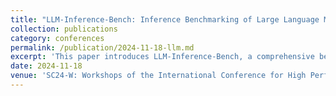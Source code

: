 ```yaml
---
title: "LLM-Inference-Bench: Inference Benchmarking of Large Language Models on AI Accelerators"
collection: publications
category: conferences
permalink: /publication/2024-11-18-llm.md
excerpt: 'This paper introduces LLM-Inference-Bench, a comprehensive benchmarking suite to evaluate the hardware inference performance of LLMs by thoroughly analyzing diverse hardware platforms, including GPUs from Nvidia and AMD, as well as specialized AI accelerators such as Intel Habana and SambaNova.'
date: 2024-11-18
venue: 'SC24-W: Workshops of the International Conference for High Performance Computing, Networking, Storage and Analysis'
---
```


<!--slidesurl: 'http://academicpages.github.io/files/slides1.pdf'
paperurl: 'http://academicpages.github.io/files/paper1.pdf'
bibtexurl: 'http://academicpages.github.io/files/bibtex1.bib'
citation: 'Your Name, You. (2009). &quot;Paper Title Number 1.&quot; <i>Journal 1</i>. 1(1).'
---
The contents above will be part of a list of publications, if the user clicks the link for the publication than the contents of section will be rendered as a full page, allowing you to provide more information about the paper for the reader. When publications are displayed as a single page, the contents of the above "citation" field will automatically be included below this section in a smaller font.-->
